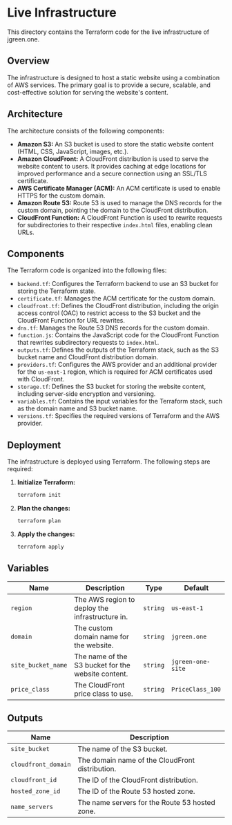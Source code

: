 # Live Infrastructure

This directory contains the Terraform code for the live infrastructure of jgreen.one.

## Overview

The infrastructure is designed to host a static website using a combination of AWS services. The primary goal is to provide a secure, scalable, and cost-effective solution for serving the website's content.

## Architecture

The architecture consists of the following components:

-   **Amazon S3:** An S3 bucket is used to store the static website content (HTML, CSS, JavaScript, images, etc.).
-   **Amazon CloudFront:** A CloudFront distribution is used to serve the website content to users. It provides caching at edge locations for improved performance and a secure connection using an SSL/TLS certificate.
-   **AWS Certificate Manager (ACM):** An ACM certificate is used to enable HTTPS for the custom domain.
-   **Amazon Route 53:** Route 53 is used to manage the DNS records for the custom domain, pointing the domain to the CloudFront distribution.
-   **CloudFront Function:** A CloudFront Function is used to rewrite requests for subdirectories to their respective `index.html` files, enabling clean URLs.

## Components

The Terraform code is organized into the following files:

-   `backend.tf`: Configures the Terraform backend to use an S3 bucket for storing the Terraform state.
-   `certificate.tf`: Manages the ACM certificate for the custom domain.
-   `cloudfront.tf`: Defines the CloudFront distribution, including the origin access control (OAC) to restrict access to the S3 bucket and the CloudFront Function for URL rewrites.
-   `dns.tf`: Manages the Route 53 DNS records for the custom domain.
-   `function.js`: Contains the JavaScript code for the CloudFront Function that rewrites subdirectory requests to `index.html`.
-   `outputs.tf`: Defines the outputs of the Terraform stack, such as the S3 bucket name and CloudFront distribution domain.
-   `providers.tf`: Configures the AWS provider and an additional provider for the `us-east-1` region, which is required for ACM certificates used with CloudFront.
-   `storage.tf`: Defines the S3 bucket for storing the website content, including server-side encryption and versioning.
-   `variables.tf`: Contains the input variables for the Terraform stack, such as the domain name and S3 bucket name.
-   `versions.tf`: Specifies the required versions of Terraform and the AWS provider.

## Deployment

The infrastructure is deployed using Terraform. The following steps are required:

1.  **Initialize Terraform:**
    ```bash
    terraform init
    ```
2.  **Plan the changes:**
    ```bash
    terraform plan
    ```
3.  **Apply the changes:**
    ```bash
    terraform apply
    ```

## Variables

| Name               | Description                                           | Type   | Default         |
| ------------------ | ----------------------------------------------------- | ------ | --------------- |
| `region`           | The AWS region to deploy the infrastructure in.       | `string` | `us-east-1`     |
| `domain`           | The custom domain name for the website.               | `string` | `jgreen.one`    |
| `site_bucket_name` | The name of the S3 bucket for the website content.    | `string` | `jgreen-one-site` |
| `price_class`      | The CloudFront price class to use.                    | `string` | `PriceClass_100`|

## Outputs

| Name                | Description                               |
| ------------------- | ----------------------------------------- |
| `site_bucket`       | The name of the S3 bucket.                |
| `cloudfront_domain` | The domain name of the CloudFront distribution. |
| `cloudfront_id`     | The ID of the CloudFront distribution.    |
| `hosted_zone_id`    | The ID of the Route 53 hosted zone.       |
| `name_servers`      | The name servers for the Route 53 hosted zone.|
